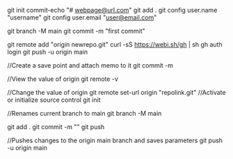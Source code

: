 git init
commit-echo "# webpage@url.com"
git add .
git config user.name "username"
git config user.email "user@email.com"

git branch -M main
git commit -m "first commit"

git remote add "origin newrepo.git"
curl -sS https://webi.sh/gh | sh
gh auth login
git push -u origin main


//Create a save point and attach memo to it
git commit -m

//View the value of origin
git remote -v

//Change the value of origin
git remote set-url origin "repolink.git"
//Activate or initialize source control
git init

//Renames current branch to main
git branch -M main

git add .
git commit -m ""
git push

//Pushes changes to the origin main branch and saves parameters
git push -u origin main
